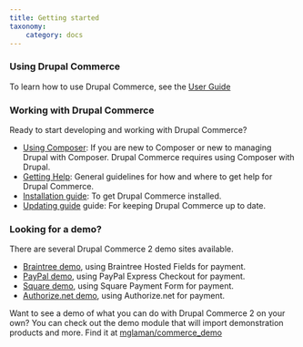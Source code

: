 ```yaml
---
title: Getting started
taxonomy:
    category: docs
---
```


### Using Drupal Commerce

To learn how to use Drupal Commerce, see the [User Guide](../03.user-guide)

### Working with Drupal Commerce

Ready to start developing and working with Drupal Commerce?

* [Using Composer](01.using-composer): If you are new to Composer or new to managing Drupal with Composer. Drupal Commerce requires using Composer with Drupal.
* [Getting Help](02.getting-help): General guidelines for how and where to get help for Drupal Commerce.
* [Installation guide](../02.developer-guide/02.install-update/02.installation): To get Drupal Commerce installed.
* [Updating guide](../02.developer-guide/02.install-update/03.updating) guide: For keeping Drupal Commerce up to date.

### Looking for a demo?

There are several Drupal Commerce 2 demo sites available.

* [Braintree demo](https://braintree.commercekickstart.com/), using Braintree Hosted Fields for payment.
* [PayPal demo](https://paypal.commercekickstart.com/), using PayPal Express Checkout for payment.
* [Square demo](https://square.commercekickstart.com/), using Square Payment Form for payment.
* [Authorize.net demo](https://authnet.commercekickstart.com/), using Authorize.net for payment.

Want to see a demo of what you can do with Drupal Commerce 2 on your own? You can check out the demo module that will import
demonstration products and more. Find it at [mglaman/commerce_demo]

[mglaman/commerce_demo]: https://github.com/mglaman/commerce_demo
